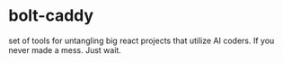 # bolt-caddy
 set of tools for untangling big react projects that utilize AI coders. If you never made a mess. Just wait.
